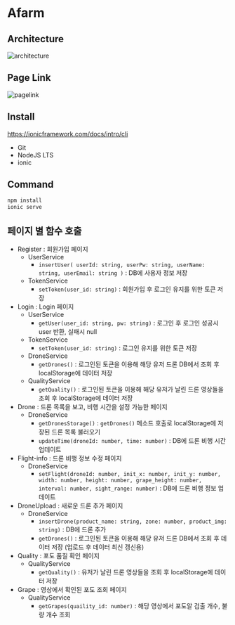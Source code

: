 # Afarm

## Architecture
![architecture](https://user-images.githubusercontent.com/79500842/169013703-80e8da4e-7102-4289-a098-95726b2d38b0.png)

## Page Link
![pagelink](https://user-images.githubusercontent.com/79500842/169014123-9c32db11-4fa2-41d3-9e23-17b83d9ce1e3.png)


## Install
https://ionicframework.com/docs/intro/cli
- Git
- NodeJS LTS
- ionic

## Command
```bash
npm install
ionic serve
```


## 페이지 별 함수 호출

- Register : 회원가입 페이지
  - UserService
    - `insertUser(
    userId: string,
    userPw: string,
    userName: string,
    userEmail: string
  )` : DB에 사용자 정보 저장
  - TokenService
    - `setToken(user_id: string)` : 회원가입 후 로그인 유지를 위한 토큰 저장
- Login : Login 페이지
  - UserService
    - `getUser(user_id: string, pw: string)` : 로그인 후 로그인 성공시 user 반환, 실패시 null
  - TokenService
    - `setToken(user_id: string)` : 로그인 유지를 위한 토큰 저장
  - DroneService
    - `getDrones()` : 로그인된 토큰을 이용해 해당 유저 드론 DB에서 조회 후 localStorage에 데이터 저장
  - QualityService
    - `getQuality()` : 로그인된 토큰을 이용해 해당 유저가 날린 드론 영상들을 조회 후 localStorage에 데이터 저장
- Drone : 드론 목록을 보고, 비행 시간을 설정 가능한 페이지
  - DroneService
    - `getDronesStorage()` : `getDrones()` 메소드 호출로 localStorage에 저장된 드론 목록 불러오기
    - `updateTime(droneId: number, time: number)` : DB에 드론 비행 시간 업데이트
- Flight-info : 드론 비행 정보 수정 페이지
  - DroneService
    - `setFlight(droneId: number,
    init_x: number,
    init_y: number,
    width: number,
    height: number,
    grape_height: number,
    interval: number,
    sight_range: number)` : DB에 드론 비행 정보 업데이트
- DroneUpload : 새로운 드론 추가 페이지
  - DroneService
    - `insertDrone(product_name: string, zone: number, product_img: string)` : DB에 드론 추가
    - `getDrones()` : 로그인된 토큰을 이용해 해당 유저 드론 DB에서 조회 후 데이터 저장 (업로드 후 데이터 최신 갱신용)
- Quality : 포도 품질 확인 페이지
  - QualityService
    - `getQuality()` : 유저가 날린 드론 영상들을 조회 후 localStorage에 데이터 저장
- Grape : 영상에서 확인된 포도 조회 페이지
  - QualityService
    - `getGrapes(quaility_id: number)` : 해당 영상에서 포도알 검출 개수, 불량 개수 조회
